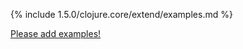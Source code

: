 {% include 1.5.0/clojure.core/extend/examples.md %}

[Please add examples!](https://github.com/arrdem/grimoire/edit/master/_includes/1.6.0/clojure.core/extend/examples.md)

